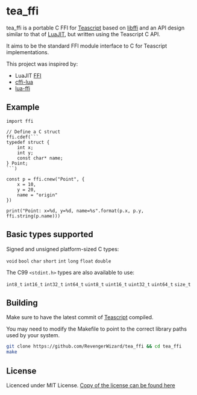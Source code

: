 # tea_ffi

[LuaJIT]: https://luajit.org/
[Teascript]: https://github.com/RevengerWizard/teascript
[libffi]: https://sourceware.org/libffi/

[cffi-lua]: https://github.com/q66/cffi-lua
[lua-ffi]: https://github.com/zhaojh329/lua-ffi

tea_ffi is a portable C FFI for [Teascript] based on [libffi] and an API design similar to that of [LuaJIT], but written using the Teascript C API.

It aims to be the standard FFI module interface to C for Teascript implementations.

This project was inspired by:
- LuaJIT [FFI](https://luajit.org/ext_ffi_api.html)
- [cffi-lua]
- [lua-ffi]

## Example

```tea
import ffi

// Define a C struct
ffi.cdef(```
typedef struct {
    int x;
    int y;
    const char* name;
} Point;
```)

const p = ffi.cnew("Point", {
    x = 10,
    y = 20,
    name = "origin"
})

print("Point: x=%d, y=%d, name=%s".format(p.x, p.y, ffi.string(p.name)))
```

## Basic types supported

Signed and unsigned platform-sized C types:

`void` `bool` `char` `short` `int` `long` `float` `double`

The C99 `<stdint.h>` types are also available to use:

`int8_t` `int16_t` `int32_t` `int64_t` `uint8_t` `uint16_t` `uint32_t` `uint64_t` `size_t`

## Building

Make sure to have the latest commit of [Teascript] compiled.

You may need to modify the Makefile to point to the correct library paths used by your system.

```bash
git clone https://github.com/RevengerWizard/tea_ffi && cd tea_ffi
make
```

## License

Licenced under MIT License. [Copy of the license can be found here](https://github.com/RevengerWizard/tea_ffi/blob/master/LICENSE)